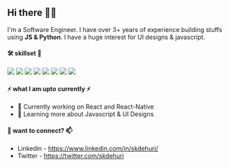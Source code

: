 ## Hi there 👋🙂

I'm a Software Engineer. I have over 3+ years of experience building stuffs using **JS & Python**. I have a huge interest for UI designs & javascript. 

#### 🛠️ skillset 🧬
<img src="https://img.shields.io/badge/html-0.svg?style=for-the-badge&logo=html5&color=E34F26&logoColor=white"> <img src="https://img.shields.io/badge/css-0.svg?style=for-the-badge&logo=css3&color=1572B6&logoColor=white"> <img src="https://img.shields.io/badge/JAVASCRIPT-0.svg?style=for-the-badge&logo=javascript&color=F7DF1E&logoColor=white"> <img src="https://img.shields.io/badge/PYTHON-0.svg?style=for-the-badge&logo=python&color=3776AB&logoColor=white">  <img src="https://img.shields.io/badge/ANGULARJS-0.svg?style=for-the-badge&logo=angularjs&color=E23237&logoColor=white"> <img src="https://img.shields.io/badge/DJANGO-0.svg?style=for-the-badge&logo=django&color=092E20&logoColor=white"> <img src="https://img.shields.io/badge/REACT-0.svg?style=for-the-badge&logo=react&color=61DAFB&logoColor=white"> <img src="https://img.shields.io/badge/BOOTSTRAP-0.svg?style=for-the-badge&logo=bootstrap&color=563D7C&logoColor=white">

#### ⚡ what I am upto currently ⚡
- 🔭 Currently working on React and React-Native
- 🌱 Learning more about Javascript & UI Designs
<!-- - 📖 Reading [You Don't Know JS](https://github.com/getify/You-Dont-Know-JS) by [Kyle Simpson](https://github.com/getify)-->
<!-- - 🚀 Working on my portfolio website-->

#### 💬 want to connect? 📫
- Linkedin - https://www.linkedin.com/in/skdehuri/
- Twitter - https://twitter.com/skdehuri


<!--
**skdehuri/skdehuri** is a ✨ _special_ ✨ repository because its `README.md` (this file) appears on your GitHub profile.

Here are some ideas to get you started:

- 🔭 I’m currently working on ...
- 🌱 I’m currently learning ...
- 👯 I’m looking to collaborate on ...
- 🤔 I’m looking for help with ...
- 💬 Ask me about ...
- 📫 How to reach me: ...
- 😄 Pronouns: ...
- ⚡ Fun fact: ...
-->
